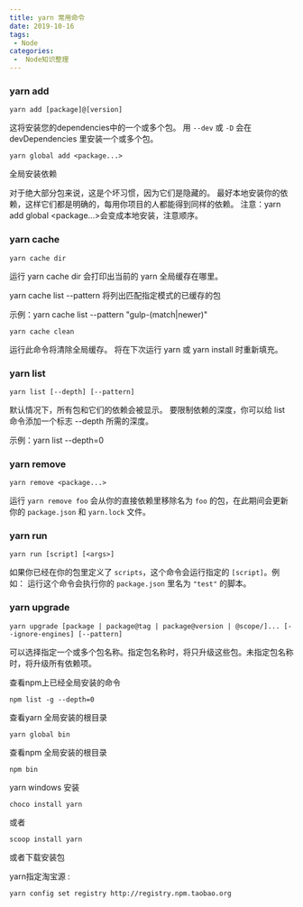 ```yaml
---
title: yarn 常用命令
date: 2019-10-16
tags:
 - Node
categories:
 -  Node知识整理
---
```


### yarn add

```
yarn add [package]@[version]
```

这将安装您的dependencies中的一个或多个包。
用 `--dev` 或 `-D` 会在 devDependencies 里安装一个或多个包。

```
yarn global add <package...>
```

全局安装依赖

对于绝大部分包来说，这是个坏习惯，因为它们是隐藏的。 最好本地安装你的依赖，这样它们都是明确的，每用你项目的人都能得到同样的依赖。
 注意：yarn add global <package...>会变成本地安装，注意顺序。

### yarn cache

```
yarn cache dir
```

运行 yarn cache dir 会打印出当前的 yarn 全局缓存在哪里。

yarn cache list --pattern <pattern> 将列出匹配指定模式的已缓存的包

示例：yarn cache list --pattern "gulp-(match|newer)"

```
yarn cache clean
```

运行此命令将清除全局缓存。 将在下次运行 yarn 或 yarn install 时重新填充。

### yarn list

```
yarn list [--depth] [--pattern]
```

默认情况下，所有包和它们的依赖会被显示。 要限制依赖的深度，你可以给 list 命令添加一个标志 --depth 所需的深度。

示例：yarn list --depth=0

### yarn remove

```
yarn remove <package...>
```

运行 `yarn remove foo` 会从你的直接依赖里移除名为 `foo` 的包，在此期间会更新你的 `package.json` 和 `yarn.lock` 文件。

### yarn run

```
yarn run [script] [<args>]
```

如果你已经在你的包里定义了 `scripts`，这个命令会运行指定的 `[script]`。例如：
运行这个命令会执行你的 `package.json` 里名为 `"test"` 的脚本。

### yarn upgrade

```
yarn upgrade [package | package@tag | package@version | @scope/]... [--ignore-engines] [--pattern]
```

可以选择指定一个或多个包名称。指定包名称时，将只升级这些包。未指定包名称时，将升级所有依赖项。

查看npm上已经全局安装的命令

```
npm list -g --depth=0
```

查看yarn 全局安装的根目录

```
yarn global bin
```

查看npm 全局安装的根目录

```
npm bin
```

yarn windows 安装

```
choco install yarn
```

 或者 

```
scoop install yarn
```

 或者下载安装包

yarn指定淘宝源 :

```
yarn config set registry http://registry.npm.taobao.org
```

